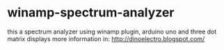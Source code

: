 # winamp-spectrum-analyzer
this a spectrum analyzer using winamp plugin, arduino uno and three dot matrix displays
more information in: http://dinoelectro.blogspot.com/
